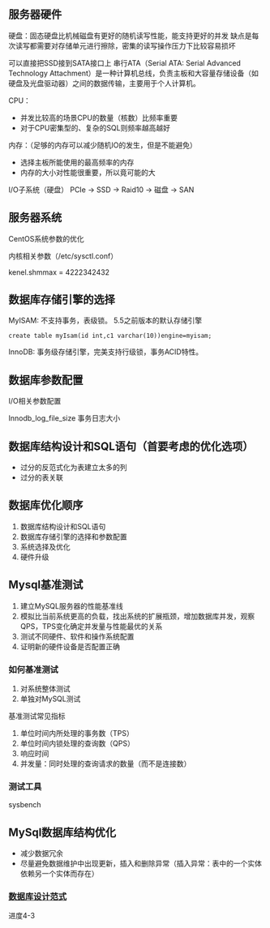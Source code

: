 ## 服务器硬件

硬盘：固态硬盘比机械磁盘有更好的随机读写性能，能支持更好的并发
缺点是每次读写都需要对存储单元进行擦除，密集的读写操作压力下比较容易损坏

可以直接把SSD接到SATA接口上
串行ATA（Serial ATA: Serial Advanced Technology Attachment）是一种计算机总线，负责主板和大容量存储设备（如硬盘及光盘驱动器）之间的数据传输，主要用于个人计算机。

CPU：
* 并发比较高的场景CPU的数量（核数）比频率重要
* 对于CPU密集型的、复杂的SQL则频率越高越好

内存：（足够的内存可以减少随机IO的发生，但是不能避免）
* 选择主板所能使用的最高频率的内存
* 内存的大小对性能很重要，所以竟可能的大

I/O子系统（硬盘）
PCIe -> SSD -> Raid10 -> 磁盘 -> SAN
 

## 服务器系统

CentOS系统参数的优化

内核相关参数（/etc/sysctl.conf）

kenel.shmmax = 4222342432


## 数据库存储引擎的选择

MyISAM: 不支持事务，表级锁。 5.5之前版本的默认存储引擎

```
create table myIsam(id int,c1 varchar(10))engine=myisam;
```

InnoDB: 事务级存储引擎，完美支持行级锁，事务ACID特性。


## 数据库参数配置

I/O相关参数配置

Innodb_log_file_size  事务日志大小


## 数据库结构设计和SQL语句（首要考虑的优化选项）

* 过分的反范式化为表建立太多的列
* 过分的表关联

## 数据库优化顺序
1. 数据库结构设计和SQL语句
2. 数据库存储引擎的选择和参数配置
3. 系统选择及优化
4. 硬件升级


## Mysql基准测试
1. 建立MySQL服务器的性能基准线
2. 模拟比当前系统更高的负载，找出系统的扩展瓶颈，增加数据库并发，观察QPS，TPS变化确定并发量与性能最优的关系
3. 测试不同硬件、软件和操作系统配置
4. 证明新的硬件设备是否配置正确

### 如何基准测试 
1. 对系统整体测试
2. 单独对MySQL测试
   
基准测试常见指标
1. 单位时间内所处理的事务数（TPS）
2. 单位时间内锁处理的查询数（QPS）
3. 响应时间
4. 并发量：同时处理的查询请求的数量（而不是连接数）

### 测试工具
sysbench

## MySql数据库结构优化
* 减少数据冗余
* 尽量避免数据维护中出现更新，插入和删除异常（插入异常：表中的一个实体依赖另一个实体而存在）

### [数据库设计范式](../../mysql/范式与反范式.md)

进度4-3